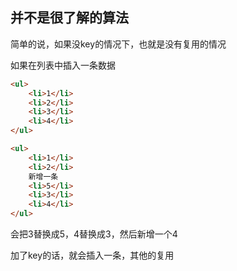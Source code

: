 ## 并不是很了解的算法

简单的说，如果没key的情况下，也就是没有复用的情况

如果在列表中插入一条数据

```html
<ul>
    <li>1</li>
    <li>2</li>
    <li>3</li>
    <li>4</li>
</ul>

<ul>
    <li>1</li>
    <li>2</li>
    新增一条
    <li>5</li>
    <li>3</li>
    <li>4</li>
</ul>
```

会把3替换成5，4替换成3，然后新增一个4



加了key的话，就会插入一条，其他的复用	

